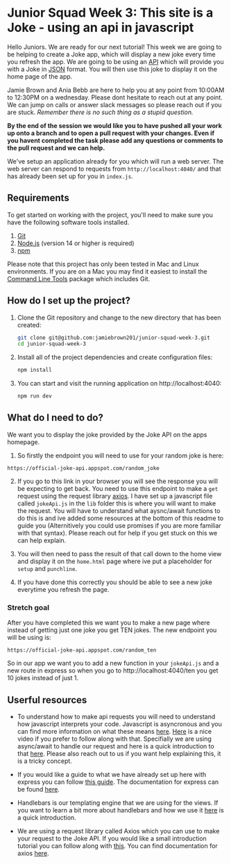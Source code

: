 # Junior Squad Week 3: This site is a Joke - using an api in javascript

Hello Juniors. We are ready for our next tutorial! This week we are going to be helping to create a Joke app, which will display a new joke every time you refresh the app. We are going to be using an [API](https://www.freecodecamp.org/news/what-is-an-api-in-english-please-b880a3214a82/) which will provide you with a Joke in [JSON]() format. You will then use this joke to display it on the home page of the app.

Jamie Brown and Ania Bebb are here to help you at any point from 10:00AM to 12:30PM on a wednesday. Please dont hesitate to reach out at any point. We can jump on calls or answer slack messages so please reach out if you are stuck. _Remember there is no such thing as a stupid question._

**By the end of the session we would like you to have pushed all your work up onto a branch and to open a pull request with your changes. Even if you havent completed the task please add any questions or comments to the pull request and we can help.**

We've setup an application already for you which will run a web server. The web server can respond to requests from `http://localhost:4040/` and that has already been set up for you in `index.js`.

## Requirements

To get started on working with the project, you'll need to make sure you have the following software tools installed.

1. [Git](https://git-scm.com/)
2. [Node.js](https://nodejs.org/en/) (version 14 or higher is required)
3. [npm](http://npmjs.com/)

Please note that this project has only been tested in Mac and Linux environments. If you are on a Mac you may find it easiest to install the [Command Line Tools](https://developer.apple.com/download/more/) package which includes Git.

## How do I set up the project?

1. Clone the Git repository and change to the new directory that has been created:

   ```bash
   git clone git@github.com:jamiebrown201/junior-squad-week-3.git
   cd junior-squad-week-3
   ```

2. Install all of the project dependencies and create configuration files:

   ```bash
   npm install
   ```

3. You can start and visit the running application on http://localhost:4040:

   ```bash
   npm run dev
   ```

## What do I need to do?

We want you to display the joke provided by the Joke API on the apps homepage.

1. So firstly the endpoint you will need to use for your random joke is here:

```
https://official-joke-api.appspot.com/random_joke
```

2. If you go to this link in your browser you will see the response you will be expecting to get back. You need to use this endpoint to make a `get` request using the request library [axios](https://github.com/axios/axios). I have set up a javascript file called `jokeApi.js` in the `lib` folder this is where you will want to make the request. You will have to understand what aysnc/await functions to do this is and ive added some resources at the bottom of this readme to guide you (Alternitively you could use promises if you are more familiar with that syntax). Please reach out for help if you get stuck on this we can help explain.

3. You will then need to pass the result of that call down to the home view and display it on the `home.html` page where ive put a placeholder for `setup` and `punchline`.

4. If you have done this correctly you should be able to see a new joke everytime you refresh the page.

### Stretch goal

After you have completed this we want you to make a new page where instead of getting just one joke you get TEN jokes. The new endpoint you will be using is:

```
https://official-joke-api.appspot.com/random_ten
```

So in our app we want you to add a new function in your `jokeApi.js` and a new route in express so when you go to http://localhost:4040/ten you get 10 jokes instead of just 1.

## Userful resources

- To understand how to make api requests you will need to understand how javascript interprets your code. Javascript is asyncronous and you can find more information on what these means [here](https://blog.logrocket.com/understanding-asynchronous-javascript/). [Here](https://www.youtube.com/watch?v=PoRJizFvM7s) is a nice video if you prefer to follow along with that. Specifially we are using async/await to handle our request and here is a quick introduction to that [here](https://javascript.info/async-await). Please also reach out to us if you want help explaining this, it is a tricky concept.

- If you would like a guide to what we have already set up here with express you can follow [this guide](https://expressjs.com/en/starter/installing.html). The documentation for express can be found [here](http://expressjs.com/en/api.html).

- Handlebars is our templating engine that we are using for the views. If you want to learn a bit more about handlebars and how we use it [here](https://handlebarsjs.com/guide/#what-is-handlebars) is a quick introduction.

- We are using a request library called Axios which you can use to make your request to the Joke API. If you would like a small introduction tutorial you can follow along with [this](https://flaviocopes.com/axios/). You can find documentation for axios [here](https://github.com/axios/axios).
